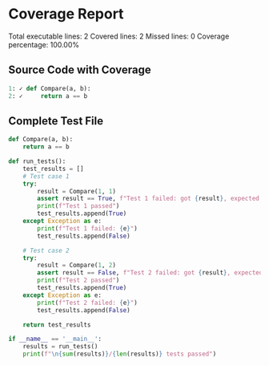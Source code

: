 # Coverage Report

Total executable lines: 2
Covered lines: 2
Missed lines: 0
Coverage percentage: 100.00%

## Source Code with Coverage

```python
1: ✓ def Compare(a, b):
2: ✓     return a == b
```

## Complete Test File

```python
def Compare(a, b):
    return a == b

def run_tests():
    test_results = []
    # Test case 1
    try:
        result = Compare(1, 1)
        assert result == True, f"Test 1 failed: got {result}, expected {True}"
        print(f"Test 1 passed")
        test_results.append(True)
    except Exception as e:
        print(f"Test 1 failed: {e}")
        test_results.append(False)

    # Test case 2
    try:
        result = Compare(1, 2)
        assert result == False, f"Test 2 failed: got {result}, expected {False}"
        print(f"Test 2 passed")
        test_results.append(True)
    except Exception as e:
        print(f"Test 2 failed: {e}")
        test_results.append(False)

    return test_results

if __name__ == '__main__':
    results = run_tests()
    print(f"\n{sum(results)}/{len(results)} tests passed")

```
